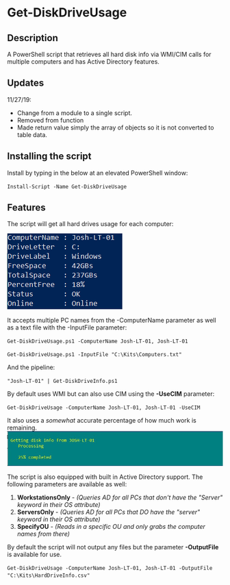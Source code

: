 # Get-DiskDriveUsage
 
## Description
A PowerShell script that retrieves all hard disk info via WMI/CIM calls for multiple computers
and has Active Directory features.

## Updates
11/27/19: 
 - Change from a module to a single script.
 - Removed from function
 - Made return value simply the array of objects so it is not converted to table data.


## Installing the script
Install by typing in the below at an elevated PowerShell window:

`Install-Script -Name Get-DiskDriveUsage`
## Features
The script will get all hard drives usage for each computer:

![Usage](/images/EachDrive.PNG)

It accepts multiple PC names from the -ComputerName parameter as well as a text file with the -InputFile parameter:

`Get-DiskDriveUsage.ps1 -ComputerName Josh-LT-01, Josh-LT-01`

`Get-DiskDriveUsage.ps1 -InputFile "C:\Kits\Computers.txt"`

And the pipeline:

`"Josh-LT-01" | Get-DiskDriveInfo.ps1` 

By default uses WMI but can also use CIM using the **-UseCIM** parameter:

`Get-DiskDriveUsage -ComputerName Josh-LT-01, Josh-LT-01 -UseCIM`

It also uses a *somewhat* accurate percentage of how much work is remaining.
![PC](/images/Percentage.JPG)

The script is also equipped with built in Active Directory support. The following parameters are available as well:
1. **WorkstationsOnly** - *(Queries AD for all PCs that don't have the "Server" keyword in their OS attribute)* 
2. **ServersOnly** - *(Queries AD for all PCs that DO have the "server" keyword in their OS attribute)*
3. **SpecifyOU** - *(Reads in a specific OU and only grabs the computer names from there)*

By default the script will not output any files but the parameter **-OutputFile** is available for use.

`Get-DiskDriveUsage -ComputerName Josh-LT-01, Josh-LT-01 -OutputFile "C:\Kits\HardDriveInfo.csv"`
